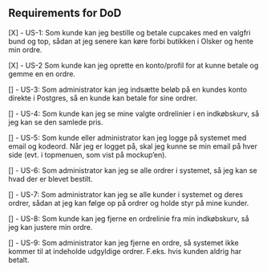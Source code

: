 ## Requirements for DoD

[X] - US-1: Som kunde kan jeg bestille og betale cupcakes med en valgfri bund og top, sådan at jeg senere kan køre forbi butikken i Olsker og hente min ordre.

[X] - US-2 Som kunde kan jeg oprette en konto/profil for at kunne betale og gemme en en ordre.

[] - US-3: Som administrator kan jeg indsætte beløb på en kundes konto direkte i Postgres, så en kunde kan betale for sine ordrer.

[] - US-4: Som kunde kan jeg se mine valgte ordrelinier i en indkøbskurv, så jeg kan se den samlede pris.

[] - US-5: Som kunde eller administrator kan jeg logge på systemet med email og kodeord. Når jeg er logget på, skal jeg kunne se min email på hver side (evt. i topmenuen, som vist på mockup’en).

[] - US-6: Som administrator kan jeg se alle ordrer i systemet, så jeg kan se hvad der er blevet bestilt.

[] - US-7: Som administrator kan jeg se alle kunder i systemet og deres ordrer, sådan at jeg kan følge op på ordrer og holde styr på mine kunder.

[] - US-8: Som kunde kan jeg fjerne en ordrelinie fra min indkøbskurv, så jeg kan justere min ordre.

[] - US-9: Som administrator kan jeg fjerne en ordre, så systemet ikke kommer til at indeholde udgyldige ordrer. F.eks. hvis kunden aldrig har betalt.